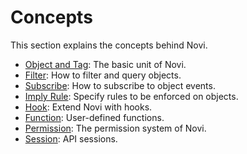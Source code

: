 # Concepts

This section explains the concepts behind Novi.

- [Object and Tag](./object-and-tag): The basic unit of Novi.
- [Filter](./filter): How to filter and query objects.
- [Subscribe](./subscribe): How to subscribe to object events.
- [Imply Rule](./imply): Specify rules to be enforced on objects.
- [Hook](./hook): Extend Novi with hooks.
- [Function](./function): User-defined functions.
- [Permission](./permission): The permission system of Novi.
- [Session](./session): API sessions.

